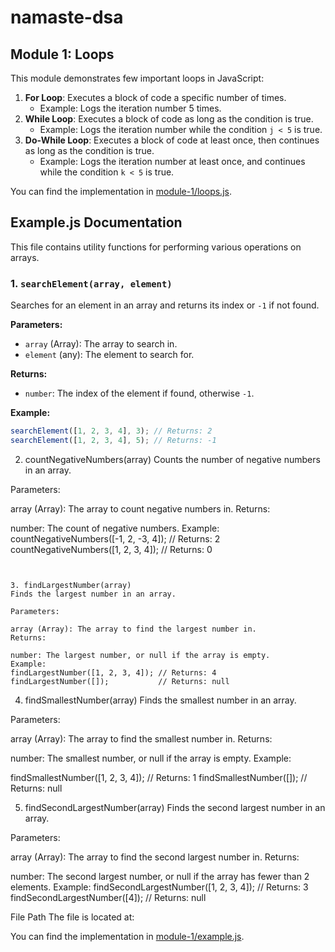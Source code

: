 # namaste-dsa

## Module 1: Loops

This module demonstrates few important loops in JavaScript:

1. **For Loop**: Executes a block of code a specific number of times.
   - Example: Logs the iteration number 5 times.
2. **While Loop**: Executes a block of code as long as the condition is true.
   - Example: Logs the iteration number while the condition `j < 5` is true.
3. **Do-While Loop**: Executes a block of code at least once, then continues as long as the condition is true.
   - Example: Logs the iteration number at least once, and continues while the condition `k < 5` is true.

You can find the implementation in [module-1/loops.js](module-1/loops.js).

## Example.js Documentation

This file contains utility functions for performing various operations on arrays.

### 1. `searchElement(array, element)`
Searches for an element in an array and returns its index or `-1` if not found.

**Parameters:**
- `array` (Array): The array to search in.
- `element` (any): The element to search for.

**Returns:**
- `number`: The index of the element if found, otherwise `-1`.

**Example:**
```javascript
searchElement([1, 2, 3, 4], 3); // Returns: 2
searchElement([1, 2, 3, 4], 5); // Returns: -1
```


2. countNegativeNumbers(array)
Counts the number of negative numbers in an array.

Parameters:

array (Array): The array to count negative numbers in.
Returns:

number: The count of negative numbers.
Example:
countNegativeNumbers([-1, 2, -3, 4]); // Returns: 2
countNegativeNumbers([1, 2, 3, 4]);  // Returns: 0
```


3. findLargestNumber(array)
Finds the largest number in an array.

Parameters:

array (Array): The array to find the largest number in.
Returns:

number: The largest number, or null if the array is empty.
Example:
findLargestNumber([1, 2, 3, 4]); // Returns: 4
findLargestNumber([]);           // Returns: null
```

4. findSmallestNumber(array)
Finds the smallest number in an array.

Parameters:

array (Array): The array to find the smallest number in.
Returns:

number: The smallest number, or null if the array is empty.
Example:

findSmallestNumber([1, 2, 3, 4]); // Returns: 1
findSmallestNumber([]);           // Returns: null


5. findSecondLargestNumber(array)
Finds the second largest number in an array.

Parameters:

array (Array): The array to find the second largest number in.
Returns:

number: The second largest number, or null if the array has fewer than 2 elements.
Example:
findSecondLargestNumber([1, 2, 3, 4]); // Returns: 3
findSecondLargestNumber([4]);         // Returns: null

File Path
The file is located at:

You can find the implementation in [module-1/example.js](module-1/example.js).